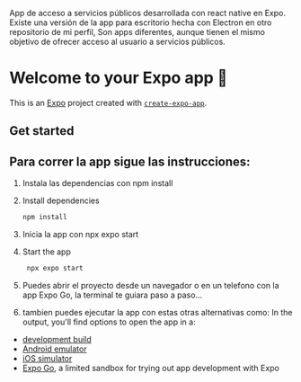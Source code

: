 App de acceso a servicios públicos desarrollada con react native en Expo.
Existe una versión de la app para escritorio hecha con Electron en otro repositorio de mi perfil, Son apps diferentes, aunque tienen el mismo objetivo de ofrecer acceso al usuario a servicios públicos.

# Welcome to your Expo app 👋

This is an [Expo](https://expo.dev) project created with [`create-expo-app`](https://www.npmjs.com/package/create-expo-app).

## Get started
## Para correr la app sigue las instrucciones:

1. Instala las dependencias con npm install
1. Install dependencies

   ```bash
   npm install
   ```

2. Inicia la app con npx expo start
2. Start the app

   ```bash
    npx expo start
   ```

3. Puedes abrir el proyecto desde un navegador o en un telefono con la app Expo Go, la terminal te guiara paso a paso...

4. tambien puedes ejecutar la app con estas otras alternativas como:
In the output, you'll find options to open the app in a:

- [development build](https://docs.expo.dev/develop/development-builds/introduction/)
- [Android emulator](https://docs.expo.dev/workflow/android-studio-emulator/)
- [iOS simulator](https://docs.expo.dev/workflow/ios-simulator/)
- [Expo Go](https://expo.dev/go), a limited sandbox for trying out app development with Expo